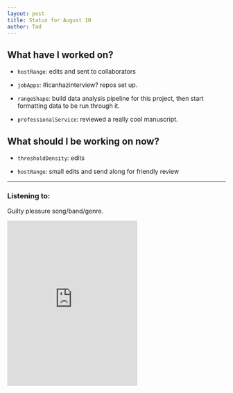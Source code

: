 ```yaml
---
layout: post
title: Status for August 10
author: Tad
---
```


## What have I worked on?

* `hostRange`: edits and sent to collaborators

* `jobApps`: #icanhazinterview? repos set up.

* `rangeShape`: build data analysis pipeline for this project, then start formatting data to be run through it.

* `professionalService`: reviewed a really cool manuscript.



## What should I be working on now?

* `thresholdDensity`: edits

* `hostRange`: small edits and send along for friendly review










---

### Listening to:
Guilty pleasure song/band/genre.
<iframe src="https://embed.spotify.com/?uri=spotify%3Atrack%3A64qpumzBd9g3wKb2PHBN5w" width="300" height="380" frameborder="0" allowtransparency="true"></iframe>
 <i class='fa fa-code' style='color:pink'></i>
